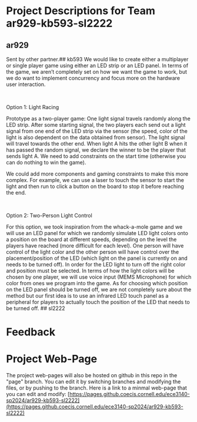 # Project Descriptions for Team ar929-kb593-sl2222

## ar929
Sent by other partner.## kb593
We would like to create either a multiplayer or single player game using either an LED strip or an LED panel. In terms of the game, we aren’t completely set on how we want the game to work, but we do want to implement concurrency and focus more on the hardware user interaction.

 

Option 1: Light Racing 

Prototype as a two-player game: One light signal travels randomly along the LED strip. After some starting signal, the two players each send out a light signal from one end of the LED strip via the sensor (the speed, color of the light is also dependent on the data obtained from sensor). The light signal will travel towards the other end. When light A hits the other light B when it has passed the random signal, we declare the winner to be the player that sends light A. We need to add constraints on the start time (otherwise you can do nothing to win the game).

We could add more components and gaming constraints to make this more complex. For example, we can use a laser to touch the sensor to start the light and then run to click a button on the board to stop it before reaching the end.

 

Option 2: Two-Person Light Control

For this option, we took inspiration from the whack-a-mole game and we will use an LED panel for which we randomly simulate LED light colors onto a position on the board at different speeds, depending on the level the players have reached (more difficult for each level). One person will have control of the light color and the other person will have control over the placement/position of the LED (which light on the panel is currently on and needs to be turned off). In order for the LED light to turn off the right color and position must be selected. In terms of how the light colors will be chosen by one player, we will use voice input (MEMS Microphone) for which color from ones we program into the game. As for choosing which position on the LED panel should be turned off, we are not completely sure about the method but our first idea is to use an infrared LED touch panel as a peripheral for players to actually touch the position of the LED that needs to be turned off. ## sl2222

# Feedback
# Project Web-Page

The project web-pages will also be hosted on github in this repo in the "page" branch. You can edit it by switching branches and modifying the files, or by pushing to the branch. Here is a link to a minmal web-page that you can edit and modify: [https://pages.github.coecis.cornell.edu/ece3140-sp2024/ar929-kb593-sl2222](https://pages.github.coecis.cornell.edu/ece3140-sp2024/ar929-kb593-sl2222)
